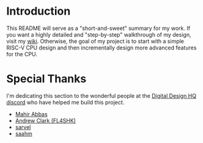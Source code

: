 # Introduction

This README will serve as a "short-and-sweet" summary for my work. If you want a highly detailed and "step-by-step" walkthrough of my design, visit my [wiki](https://github.com/Dishoungh/cpu/wiki). Otherwise, the goal of my project is to start with a simple RISC-V CPU design and then incrementally design more advanced features for the CPU.<br>

# Special Thanks

I'm dedicating this section to the wonderful people at the [Digital Design HQ discord](https://discord.gg/4YWKUryprY) who have helped me build this project.
- [Mahir Abbas](https://github.com/MahirAbbas)
- [Andrew Clark (FL4SHK)](https://github.com/fl4shk)
- [sarvel](https://sarvel.xyz/)
- [saahm](https://github.com/saahm)
